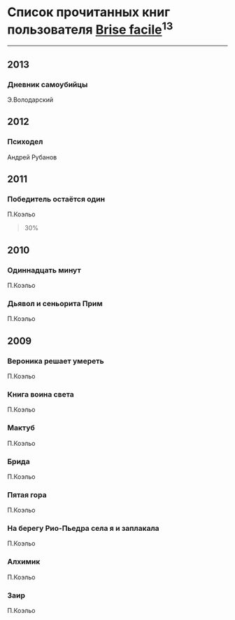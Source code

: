 # Список прочитанных книг пользователя [Brise facile](http://my.mail.ru/bk/brise3842/)<sup>13</sup>
---

## 2013

### Дневник самоубийцы
Э.Володарский



## 2012

### Психодел
Андрей Рубанов



## 2011

### Победитель остаётся один
П.Коэльо
> 30%



## 2010

### Одиннадцать минут
П.Коэльо


### Дьявол и сеньорита Прим
П.Коэльо



## 2009

### Вероника решает умереть
П.Коэльо


### Книга воина света
П.Коэльо


### Мактуб
П.Коэльо


### Брида
П.Коэльо


### Пятая гора
П.Коэльо


### На берегу Рио-Пьедра села я и заплакала
П.Коэльо


### Алхимик
П.Коэльо


### Заир
П.Коэльо



